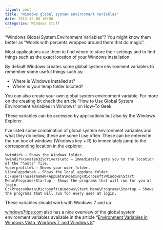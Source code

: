 ```yaml
---
layout: post
title: "Windows global system environment variables"
date: 2012-12-08 10:00
categories: Windows stuff
---
```

“Windows Global System Environment Variables”? You might know them better as “Words with percents wrapped around them that do magic”.

Most applications use them to find where to store their settings and to find things such as the exact location of your Windows installation.

By default Windows creates some global system environment variables to remember some useful things such as:

 - Where is Windows installed at?
 - Where is your temp folder located?

You can also create your own global system environment variable.
For more on the creating bit check the article “How to Use Global System Environment Variables in Windows“ on How-To Geek

These variables can be accessed by applications but also by the Windows Explorer.

I’ve listed some combination of global system environment variables and what they do below, these are some I use often.
These can be entered in the run box of windows (Windows key + R) to immediately jump to the corresponding location in the explorer.

    %windir% – Shows the Windows folder.
    %windir%\system32\drivers\etc – Immediately gets you to the location of the “hosts” file.
    %userprofile% – Shows your user folder.
    %localappdata% – Shows the local appdata folder.
    C:\users\%username%\AppData\Roaming\Microsoft\Windows\Start Menu\Programs\Startup - Shows the programs that will run for you at login.
    C:\ProgramData\Microsoft\Windows\Start Menu\Programs\Startup – Shows the programs that will run for every user at login.

These variables should work with Windows 7 and up.

[windows7tips.com](http://windows7tips.com) also has a nice overview of the global system environment variables available in the article “[Environment Variables in Windows Vista, Windows 7, and Windows 8](http://windows7tips.com/environment-variables-windows-vista-7.html)“
